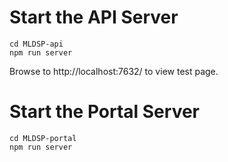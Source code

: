# Start the API Server
    cd MLDSP-api
    npm run server

Browse to http://localhost:7632/ to view test page.

# Start the Portal Server
    cd MLDSP-portal
    npm run server
